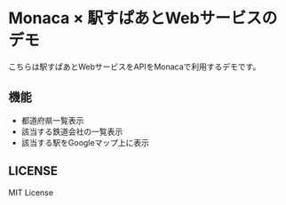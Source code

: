 # Monaca × 駅すぱあとWebサービスのデモ

こちらは駅すぱあとWebサービスをAPIをMonacaで利用するデモです。

## 機能

- 都道府県一覧表示
- 該当する鉄道会社の一覧表示
- 該当する駅をGoogleマップ上に表示

## LICENSE

MIT License
